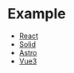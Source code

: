 # Example

- [React](https://github.com/nguyenbatranvan/vite-multiple-assets/blob/main/packages/examples/react/vite.config.ts)
- [Solid](https://github.com/nguyenbatranvan/vite-multiple-assets/blob/main/packages/examples/solid/vite.config.ts)
- [Astro](https://github.com/nguyenbatranvan/vite-multiple-assets/blob/main/packages/examples/astro/astro.config.mjs)
- [Vue3](https://github.com/nguyenbatranvan/vite-multiple-assets/blob/main/packages/examples/vue3/vite.config.ts)
